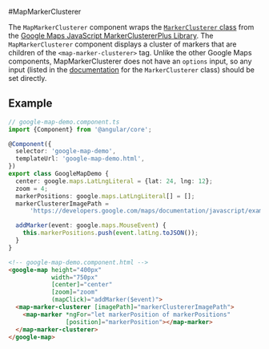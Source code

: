 #MapMarkerClusterer

The `MapMarkerClusterer` component wraps the [`MarkerClusterer` class](https://googlemaps.github.io/js-markerclustererplus/classes/markerclusterer.html) from the [Google Maps JavaScript MarkerClustererPlus Library](https://github.com/googlemaps/js-markerclustererplus). The `MapMarkerClusterer` component displays a cluster of markers that are children of the `<map-marker-clusterer>` tag. Unlike the other Google Maps components, MapMarkerClusterer does not have an `options` input, so any input (listed in the [documentation](https://googlemaps.github.io/js-markerclustererplus/index.html) for the `MarkerClusterer` class) should be set directly.

## Example

```typescript
// google-map-demo.component.ts
import {Component} from '@angular/core';

@Component({
  selector: 'google-map-demo',
  templateUrl: 'google-map-demo.html',
})
export class GoogleMapDemo {
  center: google.maps.LatLngLiteral = {lat: 24, lng: 12};
  zoom = 4;
  markerPositions: google.maps.LatLngLiteral[] = [];
  markerClustererImagePath =
      'https://developers.google.com/maps/documentation/javascript/examples/markerclusterer/m';

  addMarker(event: google.maps.MouseEvent) {
    this.markerPositions.push(event.latLng.toJSON());
  }
}
```

```html
<!-- google-map-demo.component.html -->
<google-map height="400px"
            width="750px"
            [center]="center"
            [zoom]="zoom"
            (mapClick)="addMarker($event)">
  <map-marker-clusterer [imagePath]="markerClustererImagePath">
    <map-marker *ngFor="let markerPosition of markerPositions"
                [position]="markerPosition"></map-marker>
  </map-marker-clusterer>
</google-map>
```

